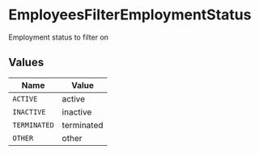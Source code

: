 # EmployeesFilterEmploymentStatus

Employment status to filter on


## Values

| Name         | Value        |
| ------------ | ------------ |
| `ACTIVE`     | active       |
| `INACTIVE`   | inactive     |
| `TERMINATED` | terminated   |
| `OTHER`      | other        |